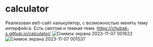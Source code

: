 # calculator
Реализован веб-сайт калькулятор, с возможностью менять тему интерфейса. Есть светлая и темная тема.
 https://chubak-s.github.io/calculator/
 ![Снимок экрана 2023-11-07 001622](https://github.com/Chubak-s/calculator/assets/112934217/0c6ffebd-0da1-4381-abde-140f0f3443b5)
 ![Снимок экрана 2023-11-07 001537](https://github.com/Chubak-s/calculator/assets/112934217/5f7150fb-d7aa-46f7-90e3-b7cdf434ed6f)
